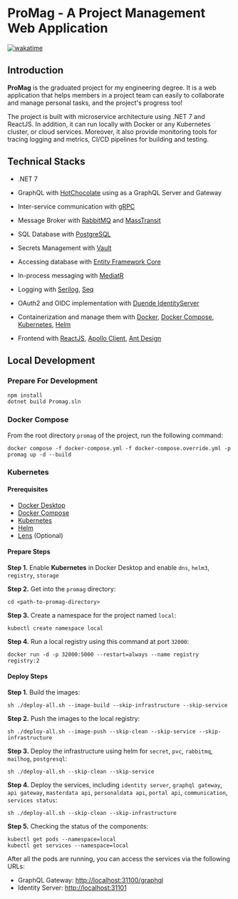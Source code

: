 # ProMag - A Project Management Web Application

[![wakatime](https://wakatime.com/badge/github/cowienduckie/promag.svg)](https://wakatime.com/badge/github/cowienduckie/promag)

## Introduction

**ProMag** is the graduated project for my engineering degree. It is a web application that helps members in a project team can easily to collaborate and manage personal tasks, and the project's progress too!

The project is built with microservice architecture using .NET 7 and ReactJS. In addition, it can run locally with Docker or any Kubernetes cluster, or cloud services. Moreover, it also provide monitoring tools for tracing logging and metrics, CI/CD pipelines for building and testing.

## Technical Stacks

- .NET 7
- GraphQL with [HotChocolate](https://chillicream.com/products/hotchocolate) using as a GraphQL Server and Gateway
- Inter-service communication with [gRPC](https://grpc.io/)
- Message Broker with [RabbitMQ](https://www.rabbitmq.com/) and [MassTransit](https://masstransit.io/)
- SQL Database with [PostgreSQL](https://www.postgresql.org/)
- Secrets Management with [Vault](https://www.vaultproject.io/)
- Accessing database with [Entity Framework Core](https://docs.microsoft.com/en-us/ef/core/)
- In-process messaging with [MediatR](https://github.com/jbogard/MediatR)
- Logging with [Serilog](https://serilog.net/), [Seq](https://datalust.co/seq)
- OAuth2 and OIDC implementation with [Duende IdentityServer](https://duendesoftware.com/products/identityserver)
- Containerization and manage them with [Docker](https://www.docker.com/), [Docker Compose](https://docs.docker.com/compose/), [Kubernetes](https://kubernetes.io/), [Helm](https://helm.sh/)

- Frontend with [ReactJS](https://reactjs.org/), [Apollo Client](https://www.apollographql.com/docs/react/), [Ant Design](https://ant.design/)

## Local Development

### Prepare For Development

```SHELL
npm install
dotnet build Promag.sln
```

### Docker Compose

From the root directory `promag` of the project, run the following command:

```SHELL
docker compose -f docker-compose.yml -f docker-compose.override.yml -p promag up -d --build
```

### Kubernetes

#### Prerequisites

- [Docker Desktop](https://www.docker.com/products/docker-desktop)
- [Docker Compose](https://docs.docker.com/compose/)
- [Kubernetes](https://kubernetes.io/)
- [Helm](https://helm.sh/)
- [Lens](https://k8slens.dev/) (Optional)

#### Prepare Steps

**Step 1.** Enable **Kubernetes** in Docker Desktop and enable `dns`, `helm3`, `registry`, `storage`

**Step 2.** Get into the `promag` directory:

```SHELL
cd <path-to-promag-directory>
```

**Step 3.** Create a namespace for the project named `local`:

```SHELL
kubectl create namespace local
```

**Step 4.** Run a local registry using this command at port `32000`:

```SHELL
docker run -d -p 32000:5000 --restart=always --name registry registry:2
```

#### Deploy Steps

**Step 1.** Build the images:

```SHELL
sh ./deploy-all.sh --image-build --skip-infrastructure --skip-service
```

**Step 2.** Push the images to the local registry:

```SHELL
sh ./deploy-all.sh --image-push --skip-clean --skip-service --skip-infrastructure
```

**Step 3.** Deploy the infrastructure using helm for `secret`, `pvc`, `rabbitmq`, `mailhog`, `postgresql`:

```SHELL
sh ./deploy-all.sh --skip-clean --skip-service
```

**Step 4.** Deploy the services, including `identity server`, `graphql gateway`, `api gateway`, `masterdata api`, `personaldata api`, `portal api`, `communication`, `services status`:

```SHELL
sh ./deploy-all.sh --skip-clean --skip-infrastructure
```

**Step 5.** Checking the status of the components:

```SHELL
kubectl get pods --namespace=local
kubectl get services --namespace=local
```

After all the pods are running, you can access the services via the following URLs:

- GraphQL Gateway: [http://localhost:31100/graphql](http://localhost:31100/graphql)
- Identity Server: [http://localhost:31101](http://localhost:31101)
